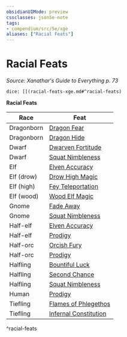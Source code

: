 ```yaml
---
obsidianUIMode: preview
cssclasses: json5e-note
tags:
- compendium/src/5e/xge
aliases: ["Racial Feats"]
---
```

# Racial Feats
*Source: Xanathar's Guide to Everything p. 73* 

`dice: [](racial-feats-xge.md#^racial-feats)`

**Racial Feats**

| Race | Feat |
|------|------|
| Dragonborn | [Dragon Fear](/compendium/feats/dragon-fear-xge.md) |
| Dragonborn | [Dragon Hide](/compendium/feats/dragon-hide-xge.md) |
| Dwarf | [Dwarven Fortitude](/compendium/feats/dwarven-fortitude-xge.md) |
| Dwarf | [Squat Nimbleness](/compendium/feats/squat-nimbleness-xge.md) |
| Elf | [Elven Accuracy](/compendium/feats/elven-accuracy-xge.md) |
| Elf (drow) | [Drow High Magic](/compendium/feats/drow-high-magic-xge.md) |
| Elf (high) | [Fey Teleportation](/compendium/feats/fey-teleportation-xge.md) |
| Elf (wood) | [Wood Elf Magic](/compendium/feats/wood-elf-magic-xge.md) |
| Gnome | [Fade Away](/compendium/feats/fade-away-xge.md) |
| Gnome | [Squat Nimbleness](/compendium/feats/squat-nimbleness-xge.md) |
| Half-elf | [Elven Accuracy](/compendium/feats/elven-accuracy-xge.md) |
| Half-elf | [Prodigy](/compendium/feats/prodigy-xge.md) |
| Half-orc | [Orcish Fury](/compendium/feats/orcish-fury-xge.md) |
| Half-orc | [Prodigy](/compendium/feats/prodigy-xge.md) |
| Halfling | [Bountiful Luck](/compendium/feats/bountiful-luck-xge.md) |
| Halfling | [Second Chance](/compendium/feats/second-chance-xge.md) |
| Halfling | [Squat Nimbleness](/compendium/feats/squat-nimbleness-xge.md) |
| Human | [Prodigy](/compendium/feats/prodigy-xge.md) |
| Tiefling | [Flames of Phlegethos](/compendium/feats/flames-of-phlegethos-xge.md) |
| Tiefling | [Infernal Constitution](/compendium/feats/infernal-constitution-xge.md) |
^racial-feats